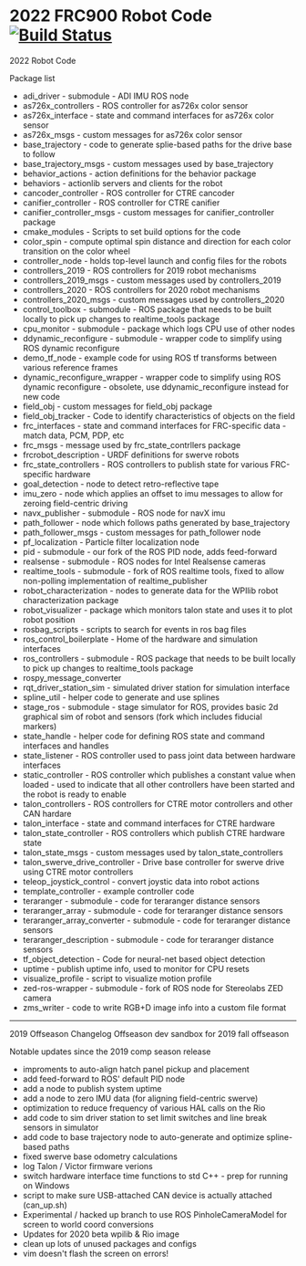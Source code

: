 # 2022 FRC900 Robot Code [![Build Status](https://travis-ci.com/FRC900/2022RobotCode.svg?token=T6hJWxFcNyyzxifXQqW5&branch=master)](https://travis-ci.com/FRC900/2022RobotCode)

2022 Robot Code

Package list 
 - adi\_driver - submodule - ADI IMU ROS node
 - as726x\_controllers - ROS controller for as726x color sensor
 - as726x\_interface - state and command interfaces for as726x color sensor
 - as726x\_msgs - custom messages for as726x color sensor
 - base\_trajectory - code to generate splie-based paths for the drive base to follow
 - base\_trajectory\_msgs - custom messages used by base\_trajectory
 - behavior\_actions - action definitions for the behavior package
 - behaviors - actionlib servers and clients for the robot
 - cancoder\_controller - ROS controller for CTRE cancoder
 - canifier\_controller - ROS controller for CTRE canifier
 - canifier\_controller\_msgs - custom messages for canifier\_controller package
 - cmake\_modules - Scripts to set build options for the code
 - color\_spin - compute optimal spin distance and direction for each color transition on the color wheel
 - controller\_node - holds top-level launch and config files for the robots
 - controllers\_2019 - ROS controllers for 2019 robot mechanisms
 - controllers\_2019\_msgs - custom messages used by controllers\_2019
 - controllers\_2020 - ROS controllers for 2020 robot mechanisms
 - controllers\_2020\_msgs - custom messages used by controllers\_2020
 - control\_toolbox - submodule - ROS package that needs to be built locally to pick up changes to realtime\_tools package
 - cpu\_monitor - submodule - package which logs CPU use of other nodes
 - ddynamic\_reconfigure - submodule - wrapper code to simplify using ROS dynamic reconfigure
 - demo\_tf\_node - example code for using ROS tf transforms between various reference frames
 - dynamic\_reconfigure\_wrapper - wrapper code to simplify using ROS dynamic reconfigure - obsolete, use ddynamic\_reconfigure instead for new code
 - field\_obj - custom messages for field\_obj package
 - field\_obj\_tracker - Code to identify characteristics of objects on the field
 - frc\_interfaces - state and command interfaces for FRC-specific data - match data, PCM, PDP, etc
 - frc\_msgs - message used by frc\_state\_contrllers package
 - frcrobot\_description - URDF definitions for swerve robots
 - frc\_state\_controllers - ROS controllers to publish state for various FRC-specific hardware
 - goal\_detection - node to detect retro-reflective tape
 - imu\_zero - node which applies an offset to imu messages to allow for zeroing field-centric driving
 - navx\_publisher - submodule - ROS node for navX imu
 - path\_follower - node which follows paths generated by base\_trajectory
 - path\_follower\_msgs - custom messages for path\_follower node
 - pf\_localization - Particle filter localization node
 - pid - submodule - our fork of the ROS PID node, adds feed-forward
 - realsense - submodule - ROS nodes for Intel Realsense cameras
 - realtime\_tools - submodule - fork of ROS realtime tools, fixed to allow non-polling implementation of realtime\_publisher
 - robot\_characterization - nodes to generate data for the WPIlib robot characterization package
 - robot\_visualizer - package which monitors talon state and uses it to plot robot position
 - rosbag\_scripts - scripts to search for events in ros bag files
 - ros\_control\_boilerplate - Home of the hardware and simulation interfaces
 - ros\_controllers - submodule - ROS package that needs to be built locally to pick up changes to realtime\_tools package
 - rospy\_message\_converter
 - rqt\_driver\_station\_sim - simulated driver station for simulation interface
 - spline\_util - helper code to generate and use splines
 - stage\_ros - submodule - stage simulator for ROS, provides basic 2d graphical sim of robot and sensors (fork which includes fiducial markers)
 - state\_handle - helper code for defining ROS state and command interfaces and handles
 - state\_listener - ROS controller used to pass joint data between hardware interfaces
 - static\_controller - ROS controller which publishes a constant value when loaded - used to indicate that all other controllers have been started and the robot is ready to enable
 - talon\_controllers - ROS controllers for CTRE motor controllers and other CAN hardare
 - talon\_interface - state and command interfaces for CTRE hardware
 - talon\_state\_controller - ROS controllers which publish CTRE hardware state
 - talon\_state\_msgs - custom messages used by talon\_state\_controllers
 - talon\_swerve\_drive\_controller - Drive base controller for swerve drive using CTRE motor controllers
 - teleop\_joystick\_control - convert joystic data into robot actions
 - template\_controller - example controller code
 - teraranger - submodule - code for teraranger distance sensors
 - teraranger\_array - submodule - code for teraranger distance sensors
 - teraranger\_array\_converter - submodule - code for teraranger distance sensors
 - teraranger\_description - submodule - code for teraranger distance sensors
 - tf\_object\_detection - Code for neural-net based object detection
 - uptime - publish uptime info, used to monitor for CPU resets
 - visualize\_profile - script to visualize motion profile
 - zed-ros-wrapper - submodule - fork of ROS node for Stereolabs ZED camera
 - zms\_writer - code to write RGB+D image info into a custom file format

-----
2019 Offseason Changelog
Offseason dev sandbox for 2019 fall offseason

Notable updates since the 2019 comp season release


- improments to auto-align hatch panel pickup and placement
- add feed-forward to ROS' default PID node
- add a node to publish system uptime
- add a node to zero IMU data (for aligning field-centric swerve)
- optimization to reduce frequency of various HAL calls on the Rio
- add code to sim driver station to set limit switches and line break sensors in simulator
- add code to base trajectory node to auto-generate and optimize spline-based paths
- fixed swerve base odometry calculations
- log Talon / Victor firmware verions
- switch hardware interface time functions to std C++ - prep for running on Windows
- script to make sure USB-attached CAN device is actually attached (can\_up.sh)
- Experimental / hacked up branch to use ROS PinholeCameraModel for screen to world coord conversions
- Updates for 2020 beta wpilib & Rio image
- clean up lots of unused packages and configs
- vim doesn't flash the screen on errors!
